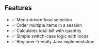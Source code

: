 ##  Features

- ✅ Menu-driven food selection
- ✅ Order multiple items in a session
- ✅ Calculates total bill with quantity
- ✅ Simple switch-case logic with loops
- ✅ Beginner-friendly Java implementation
